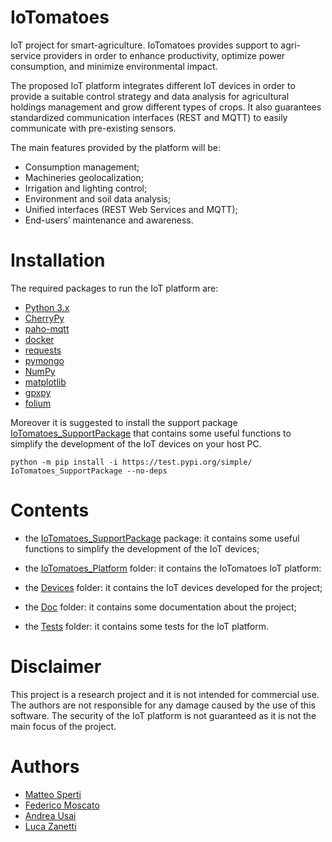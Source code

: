# IoTomatoes

IoT project for smart-agriculture.
IoTomatoes provides support to agri-service providers in order to enhance productivity, 
optimize power consumption, and minimize environmental impact.

The proposed IoT platform integrates different IoT devices in order to provide a suitable control strategy and data analysis for agricultural holdings management and grow different types of crops. It also guarantees standardized communication interfaces (REST and MQTT) to easily communicate with pre-existing sensors.

The main features provided by the platform will be:
- Consumption management;
- Machineries geolocalization;
- Irrigation and lighting control;
- Environment and soil data analysis;
- Unified interfaces (REST Web Services and MQTT);
- End-users’ maintenance and awareness.

# Installation

The required packages to run the IoT platform are:

- [Python 3.x](https://www.python.org/)
- [CherryPy](https://cherrypy.dev/)
- [paho-mqtt](https://www.eclipse.org/paho/index.php?page=clients/python/index.php)
- [docker](https://www.docker.com/)
- [requests](https://requests.readthedocs.io/en/latest/#)
- [pymongo](https://pymongo.readthedocs.io/en/stable/)
- [NumPy](https://numpy.org/)
- [matplotlib](https://matplotlib.org/)
- [gpxpy](https://pypi.org/project/gpxpy/)
- [folium](https://python-visualization.github.io/folium/)

Moreover it is suggested to install the support package [IoTomatoes_SupportPackage](./IoTomatoes_SupportPackage/README.md) that contains some useful functions to simplify the development of the IoT devices on your host PC.

    python -m pip install -i https://test.pypi.org/simple/ IoTomatoes_SupportPackage --no-deps

# Contents

- the [IoTomatoes_SupportPackage](./IoTomatoes_SupportPackage/README.md) package: it contains some useful functions to simplify the development of the IoT devices;

- the [IoTomatoes_Platform](./IoTomatoes_Platform/README.md) folder: it contains the IoTomatoes IoT platform:

- the [Devices](./Devices/README.md) folder: it contains the IoT devices developed for the project;

- the [Doc](./Doc/README.md) folder: it contains some documentation about the project;

- the [Tests](./Tests/README.md) folder: it contains some tests for the IoT platform.

# Disclaimer

This project is a research project and it is not intended for commercial use. The authors are not responsible for any damage caused by the use of this software. The security of the IoT platform is not guaranteed as it is not the main focus of the project.

# Authors

- [Matteo Sperti](https://github.com/Matteo-Sperti)
- [Federico Moscato](https://github.com/JMFede)
- [Andrea Usai](https://github.com/Andrechief98)
- [Luca Zanetti](https://github.com/lucazanett)


